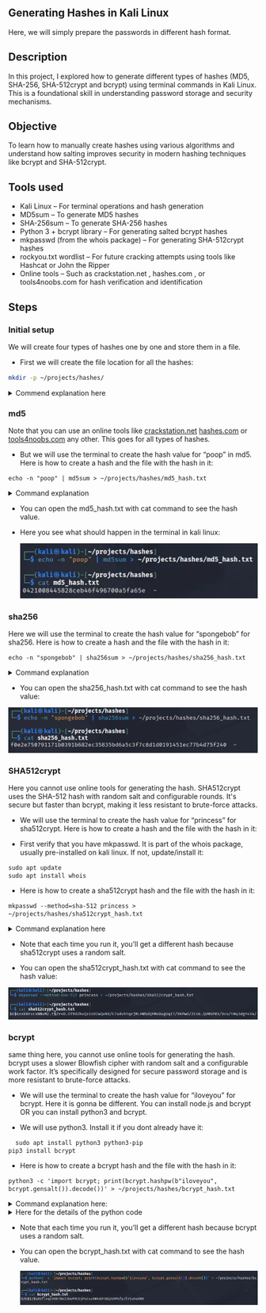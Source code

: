 ## Generating Hashes in Kali Linux

Here, we will simply prepare the passwords in different hash format.

## Description

In this project, I explored how to generate different types of hashes (MD5, SHA-256, SHA-512crypt and bcrypt) using terminal commands in Kali Linux. This is a foundational skill in understanding password storage and security mechanisms.

## Objective

To learn how to manually create hashes using various algorithms and understand how salting improves security in modern hashing techniques like bcrypt and SHA-512crypt.

## Tools used

- Kali Linux – For terminal operations and hash generation
- MD5sum – To generate MD5 hashes
- SHA-256sum – To generate SHA-256 hashes
- Python 3 + bcrypt library – For generating salted bcrypt hashes
- mkpasswd (from the whois package) – For generating SHA-512crypt hashes
- rockyou.txt wordlist – For future cracking attempts using tools like Hashcat or John the Ripper
- Online tools – Such as crackstation.net , hashes.com , or tools4noobs.com for hash verification and identification


## Steps

### Initial setup

We will create four types of hashes one by one and store them in a file.

- First we will create the file location for all the hashes:

``` bash
mkdir -p ~/projects/hashes/
```
<details>
  <summary>Commend explanation here</summary>
  
- mkdir is creating a new directory in ~/projects/hashes/
  
- -p is to ensures that all necessary parent directories (**`projects`** and **`hashes`**) are created if they don't already exist.
</details>

### md5

Note that you can use an online tools like [crackstation.net](https://crackstation.net/)  [hashes.com](https://hashes.com/en/decrypt/hash) or [tools4noobs.com](https://www.tools4noobs.com/) any other. This goes for all types of hashes.

- But we will use the terminal to create the hash value for “poop” in md5. Here is how to create a hash and the file with the hash in it:

```#!/bin/bash
echo -n "poop" | md5sum > ~/projects/hashes/md5_hash.txt
```

<details>
  <summary>Command explanation</summary>
  
- The `echo` command is used to display text or variables on the terminal or write them to files.
  
- The `-n` option suppresses the trailing newline, allowing subsequent output to appear on the same line.
  
- “poop” is the password that we are hashing.
  
- md5sum is the type of hash
  
- ~/projects/hashes is the full path to directory
  
- md5_hash.txt is the file where the hash is gonna be stored.
  
</details>

- You can open the md5_hash.txt with cat command to see the hash value.

- Here you see what should happen in the terminal in kali linux:

  ![image](https://github.com/RobinBoucherSec/Cracking-hashes/blob/main/Generating%20Hashes/images%20hashes%20generating/md5.png)

### sha256

Here we will use the terminal to create the hash value for “spongebob” for sha256. Here is how to create a hash and the file with the hash in it:

```#!/bin/bash
echo -n "spongebob" | sha256sum > ~/projects/hashes/sha256_hash.txt
```

<details>
    <summary>Command explanation</summary>
    
- The `echo` command is used to display text or variables on the terminal or write them to files.

- The `-n` option suppresses the trailing newline, allowing subsequent output to appear on the same line.

- “spongebob” is the password that we are hashing.

- shs256sum is the type of hash

- ~/projects/hashes is the full path to directory

- sha256_hash.txt is the file where the hash is gonna be stored.

</details>


- You can open the sha256_hash.txt with cat command to see the hash value:

![image](https://github.com/RobinBoucherSec/Cracking-hashes/blob/main/Generating%20Hashes/images%20hashes%20generating/sha256.png)



  ### SHA512crypt

Here you cannot use online tools for generating the hash. SHA512crypt uses the SHA-512 hash with random salt and configurable rounds. It's secure but faster than bcrypt, making it less resistant to brute-force attacks. 

-  We will use the terminal to create the hash value for “princess” for sha512crypt. Here is how to create a hash and the file with the hash in it:

-  First verify that you have mkpasswd. It is part of the whois package, usually pre-installed on kali linux. If not, update/install it:

```!#/bin/bash
sudo apt update
sudo apt install whois
```

- Here is how to create a sha512crypt hash and the file with the hash in it:

```!#/bin/bash
mkpasswd --method=sha-512 princess > ~/projects/hashes/sha512crypt_hash.txt
```

<details><summary>Command explanation here</summary>

#### `mkpasswd`

- A utility for generating crypt-style hashed passwords.
  
- Part of the `whois` package in Kali Linux.

- Used here to create a secure hash using the SHA-512crypt algorithm.

This is not for changing real user passwords — it's often used for testing, scripting, or learning how password hashing works.

---

#### `-method=sha-512`

- Tells `mkpasswd` to use the SHA-512crypt algorithm.

- This is the same hashing method used by modern Linux systems (like in `/etc/shadow`).

Hashes generated this way start with: $6$…

- `$6$` is the identifier for SHA-512crypt.

---

#### `princess`

- The plaintext password you're going to hash.

- In this case, the word `"princess"` is being hashed.

- It will never be stored directly — only its hash will be saved.

---

#### `>`

- This is a shell redirection operator.
- It takes the output from the command before it and writes it into a file instead of printing it on screen.

---

#### `~/projects/hashes/sha512crypt_hash.txt`

- This is the file path where the hash result will be saved.

- Breakdown:

    - `~`: Your home directory (e.g.,`/home/kali`)

    - `/projects/hashes/`: A custom folder structure you might have made
   
    - `sha512crypt_hash.txt`: The file name

So if your username is `kali`, this resolves to: /home/kali/projects/hashes/sha512crypt_hash.txt

If the file doesn’t exist yet, it will be created automatically.

- Note that each time you run it, you’ll get a different hash because sha512crypt uses a random salt.

- You can open the sha512crypt_hash.txt with cat command to see the hash value.
  
</details>

- Note that each time you run it, you’ll get a different hash because sha512crypt uses a random salt.
  
- You can open the sha512crypt_hash.txt with cat command to see the hash value:

![image](https://github.com/RobinBoucherSec/Cracking-hashes/blob/main/Generating%20Hashes/images%20hashes%20generating/sha512crypt.png)



### bcrypt

same thing here, you cannot use online tools for generating the hash. bcrypt uses a slower Blowfish cipher with random salt and a configurable work factor. It’s specifically designed for secure password storage and is more resistant to brute-force attacks. 

- We will use the terminal to create the hash value for “iloveyou” for bcrypt. Here it is gonna be different. You can install node.js and bcrypt OR you can install python3 and bcrypt.

- We will use python3. Install it if you dont already have it:

```!#/bin/bash
  sudo apt install python3 python3-pip
pip3 install bcrypt
```

- Here is how to create a bcrypt hash and the file with the hash in it:

```!#/bin/bash
python3 -c 'import bcrypt; print(bcrypt.hashpw(b"iloveyou", bcrypt.gensalt()).decode())' > ~/projects/hashes/bcrypt_hash.txt
```

<details><summary>Command explanation here:</summary>
  
- python3

  - Tell the system to use the Python 3 interpreter to run the code.

- -c

  - Tells Python to run the code that follows in quotes , instead of loading a file. This lets you execute Python code directly from the command line .

- 'import bcrypt; print(bcrypt.hashpw(b"iloveyou", bcrypt.gensalt()).decode())'

- This is the actual Python code being executed. It's wrapped in single quotes so the shell knows to treat it as one argument for Python

</details>


<details><summary>Here for the details of the python code</summary>


#### `import bcrypt`

  - Loads the bcrypt module , which must already be installed (`pip install bcrypt`). Provides functions for secure password hashing.

#### `b"iloveyou"`

  - The `b` prefix means this is a byte string , required by `bcrypt.hashpw()`. bcrypt only works with bytes, not regular strings.

#### `bcrypt.gensalt()`

  - Generates a new random salt every time it's called. Salt ensures that even if the same password is hashed multiple times, the output will always be different.

#### `bcrypt.hashpw(...)`

  - This is the core function that actually hashes the password using bcrypt.
  
- Takes two arguments:
  
    - Password (as bytes)
 
    - Salt (generated above)

#### `.decode()`

  - Converts the byte string hash into a regular UTF-8 string.
  
- Needed because `hashpw()` returns a byte string like:
  
    b'$2b$12$abc123...’

- But we want to store it as:
    
    $2b$12$abc123…
    
- F. `print(...)` Outputs the final hash string so it can be redirected to a file.

#### > `~/projects/hashes/bcrypt_hash.txt` 

- Is not part of python, it’s handled by the Linux shell. > is the output redirection operator, it  takes whatever is printed by the Python script and writes it to the file location described.

</details>

- Note that each time you run it, you’ll get a different hash because bcrypt uses a random salt.
  
- You can open the bcrypt_hash.txt with cat command to see the hash value.

  ![image](https://github.com/RobinBoucherSec/Cracking-hashes/blob/main/Generating%20Hashes/images%20hashes%20generating/bcrypt.png)



  
